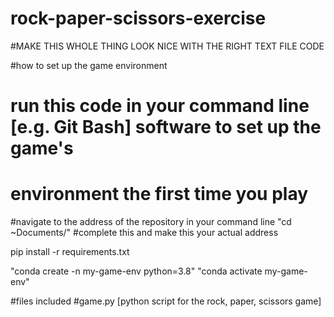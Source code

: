 # rock-paper-scissors-exercise

#MAKE THIS WHOLE THING LOOK NICE WITH THE RIGHT TEXT FILE CODE

#how to set up the game environment
# run this code in your command line [e.g. Git Bash] software to set up the game's
# environment the first time you play

#navigate to the address of the repository in your command line
"cd ~Documents/" #complete this and make this your actual address

pip install -r requirements.txt

"conda create -n my-game-env python=3.8"
"conda activate my-game-env"

#files included
#game.py [python script for the rock, paper, scissors game]
